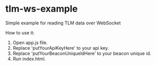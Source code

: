 # tlm-ws-example
Simple example for reading TLM data over WebSocket

How to use it:
1. Open app.js file.
2. Replace 'putYourApiKeyHere' to your api key.
3. Replace 'putYourBeaconUniqueIdHere' to your beacon unique id.
4. Run index.html.
